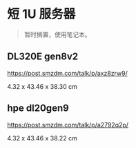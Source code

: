# 短 1U 服务器

> 暂时搁置，使用笔记本。

## DL320E gen8v2

https://post.smzdm.com/talk/p/axz8zrw9/

4.32 x 43.46 x 38.30 cm

## hpe dl20gen9

https://post.smzdm.com/talk/p/a2792q2p/

4.32 x 43.46 x 38.22 cm
